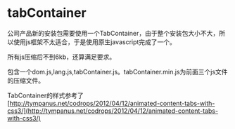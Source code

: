 tabContainer
============  

公司产品新的安装包需要使用一个TabContainer，由于整个安装包大小不大，所以使用js框架不太适合，于是使用原生javascript完成了一个。  

所有js压缩后不到6kb，还算满足要求。  

包含一个dom.js,lang.js,tabContainer.js。tabContainer.min.js为前面三个js文件的压缩文件。   

TabContainer的样式参考了[http://tympanus.net/codrops/2012/04/12/animated-content-tabs-with-css3/](http://tympanus.net/codrops/2012/04/12/animated-content-tabs-with-css3/)